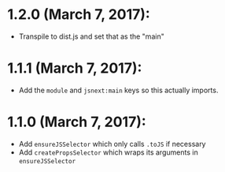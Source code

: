 # 1.2.0 (March 7, 2017):
- Transpile to dist.js and set that as the "main"

# 1.1.1 (March 7, 2017):
- Add the `module` and `jsnext:main` keys so this actually imports.

# 1.1.0 (March 7, 2017):
- Add `ensureJSSelector` which only calls `.toJS` if necessary
- Add `createPropsSelector` which wraps its arguments in `ensureJSSelector`
